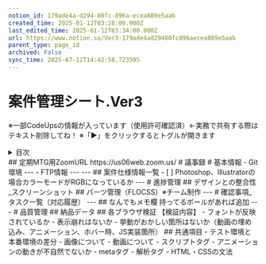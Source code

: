```yaml
---
notion_id: 179ade4a-d294-80fc-896a-ecea889e5aab
created_time: 2025-01-12T03:28:00.000Z
last_edited_time: 2025-01-12T03:34:00.000Z
url: https://www.notion.so/Ver3-179ade4ad29480fc896aecea889e5aab
parent_type: page_id
archived: False
sync_time: 2025-07-12T14:42:58.723595
---
```


# 案件管理シート.Ver3

※一部CodeUpsの情報が入っています（使用許可確認済）←実務で共有する際はテキスト削除してね！
※「▶︎」をクリックするとトグルが開きます
<details>
<summary>目次</summary>
</details>
## 定期MTG用ZoomURL
https://us06web.zoom.us/
# 議事録
# 基本情報
- Git環境
---
- FTP情報
---
---
## 案件仕様情報一覧
- [ ]  Photoshop、Illustratorの場合カラーモードがRGBになっているか
---
# 進捗管理
## デザインとの整合性_スクリーンショット
## パーツ管理（FLOCSS）※チーム制作
---
# 確認事項_タスク一覧（対応履歴）
---
## なんでもメモ欄
持ってるボールがあれば追加
---
# 品質管理
## 納品データ
## 各ブラウザ検証
【検証内容】
- フォントが反映されているか
- 表示崩れはないか
- 挙動がおかしい箇所はないか（動画の埋め込み、アニメーション、ホバー時、JS実装箇所）
## 共通項目
- テスト環境と 本番環境の差分
- 画像について
- 動画について
- スクリプトタグ
- アニメーションの動きが不自然でないか
- metaタグ
- 解析タグ
- HTML・CSSの文法